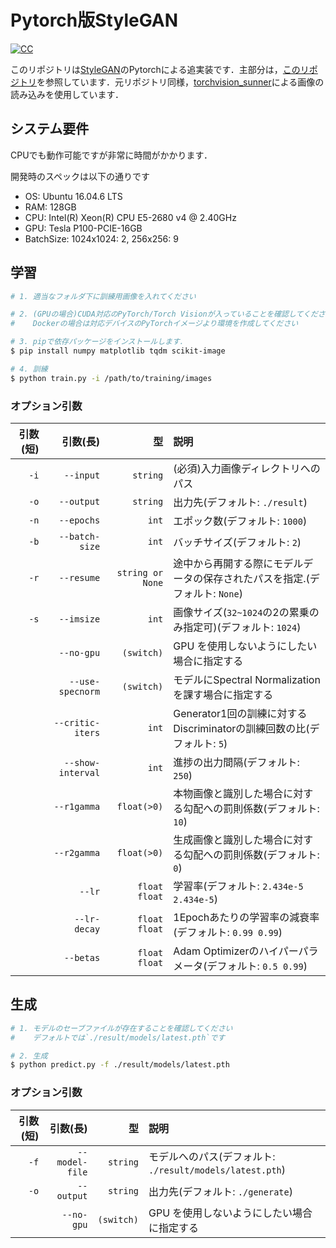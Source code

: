 # Pytorch版StyleGAN

[![CC](https://img.shields.io/badge/license-CC_BY--NC_4.0-green.svg?style=flat)](https://creativecommons.org/licenses/by-nc/4.0/legalcode.txt)

このリポジトリは[StyleGAN](http://stylegan.xyz/paper)のPytorchによる追実装です．主部分は，[このリポジトリ](https://github.com/tomguluson92/StyleGAN_PyTorch)を参照しています．元リポジトリ同様，[torchvision_sunner](https://github.com/SunnerLi/Torchvision_sunner)による画像の読み込みを使用しています．

## システム要件

CPUでも動作可能ですが非常に時間がかかります．

開発時のスペックは以下の通りです

- OS: Ubuntu 16.04.6 LTS
- RAM: 128GB
- CPU: Intel(R) Xeon(R) CPU E5-2680 v4 @ 2.40GHz
- GPU: Tesla P100-PCIE-16GB
- BatchSize: 1024x1024: 2, 256x256: 9

## 学習

```bash
# 1. 適当なフォルダ下に訓練用画像を入れてください

# 2. (GPUの場合)CUDA対応のPyTorch/Torch Visionが入っていることを確認してください
#    Dockerの場合は対応デバイスのPyTorchイメージより環境を作成してください

# 3. pipで依存パッケージをインストールします．
$ pip install numpy matplotlib tqdm scikit-image

# 4. 訓練
$ python train.py -i /path/to/training/images
```

### オプション引数

|引数(短)|引数(長)|型|説明|
|-:|-:|-:|:-|
|`-i`|`--input`|`string`|(必須)入力画像ディレクトリへのパス|
|`-o`|`--output`|`string`|出力先(デフォルト: `./result`)|
|`-n`|`--epochs`|`int`|エポック数(デフォルト: `1000`)|
|`-b`|`--batch-size`|`int`|バッチサイズ(デフォルト: `2`)|
|`-r`|`--resume`|`string or None`|途中から再開する際にモデルデータの保存されたパスを指定.(デフォルト: `None`)|
|`-s`|`--imsize`|`int`|画像サイズ(`32~1024`の2の累乗のみ指定可)(デフォルト: `1024`)|
||`--no-gpu`|`(switch)`|GPU を使用しないようにしたい場合に指定する|
||`--use-specnorm`|`(switch)`|モデルにSpectral Normalizationを課す場合に指定する|
||`--critic-iters`|`int`|Generator1回の訓練に対するDiscriminatorの訓練回数の比(デフォルト: `5`)|
||`--show-interval`|`int`|進捗の出力間隔(デフォルト: `250`)|
||`--r1gamma`|`float(>0)`|本物画像と識別した場合に対する勾配への罰則係数(デフォルト: `10`)|
||`--r2gamma`|`float(>0)`|生成画像と識別した場合に対する勾配への罰則係数(デフォルト: `0`)|
||`--lr`|`float float`|学習率(デフォルト: `2.434e-5 2.434e-5`)|
||`--lr-decay`|`float float`|1Epochあたりの学習率の減衰率(デフォルト: `0.99 0.99`)|
||`--betas`|`float float`|Adam Optimizerのハイパーパラメータ(デフォルト: `0.5 0.99`)|

## 生成

```bash
# 1. モデルのセーブファイルが存在することを確認してください
#    デフォルトでは`./result/models/latest.pth`です

# 2. 生成
$ python predict.py -f ./result/models/latest.pth
```

### オプション引数

|引数(短)|引数(長)|型|説明|
|-:|-:|-:|:-|
|`-f`|`--model-file`|`string`|モデルへのパス(デフォルト: `./result/models/latest.pth`)|
|`-o`|`--output`|`string`|出力先(デフォルト: `./generate`)|
||`--no-gpu`|`(switch)`|GPU を使用しないようにしたい場合に指定する|
